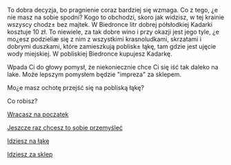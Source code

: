 To dobra decyzja, bo pragnienie coraz bardziej się wzmaga. Co z tego, ¿e nie masz na sobie
spodni? Kogo to obchodzi, skoro jak widzisz, w tej krainie wszyscy chodz± bez majtek.
W Biedronce litr dobrej półsłodkiej Kadarki kosztuje 10 zł. To niewiele, za tak
dobre wino i przy okazji jest jego tyle, ¿e mo¿esz podzieliæ się z nim z wszystkimi krasnoludkami,
skrzatami i dobrymi duszkami, które zamieszkują poblisk± łąkę, tam gdzie jest ujęcie wody miejskiej.
W pobliskiej Biedronce kupujesz Kadarkę.

Wpada Ci do głowy pomysł, że niekoniecznie chce Ci się iść tak daleko na lake. Może lepszym pomysłem będzie "impreza" za sklepem.

Mo¿e masz ochotę przejść się na pobliską łąkę?

Co robisz?


[Wracasz na początek](../ptasieMleczko.md)

[Jeszcze raz chcesz to sobie przemyśleć](./kadarka.md)

[Idziesz na łąkę](laka/laka.md)

[Idziesz za sklep](impreza/impreza.md)

